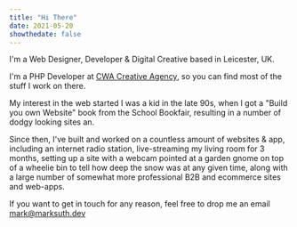 ```yaml
---
title: "Hi There"
date: 2021-05-20
showthedate: false
---
```


I'm a Web Designer, Developer & Digital Creative based in Leicester, UK.

I'm a PHP Developer at [CWA Creative Agency](https://cwa.co.uk), so you can find most of the stuff I work on there.

My interest in the web started I was a kid in the late 90s, when I got a "Build you own Website" book from the School Bookfair, resulting in a number of dodgy looking sites an.

Since then, I've built and worked on a countless amount of websites & app, including an internet radio station, live-streaming my living room for 3 months, setting up a site with a webcam pointed at a garden gnome on top of a wheelie bin to tell how deep the snow was at any given time, along with a large number of somewhat more professional B2B and ecommerce sites and web-apps.

If you want to get in touch for any reason, feel free to drop me an email mark@marksuth.dev
